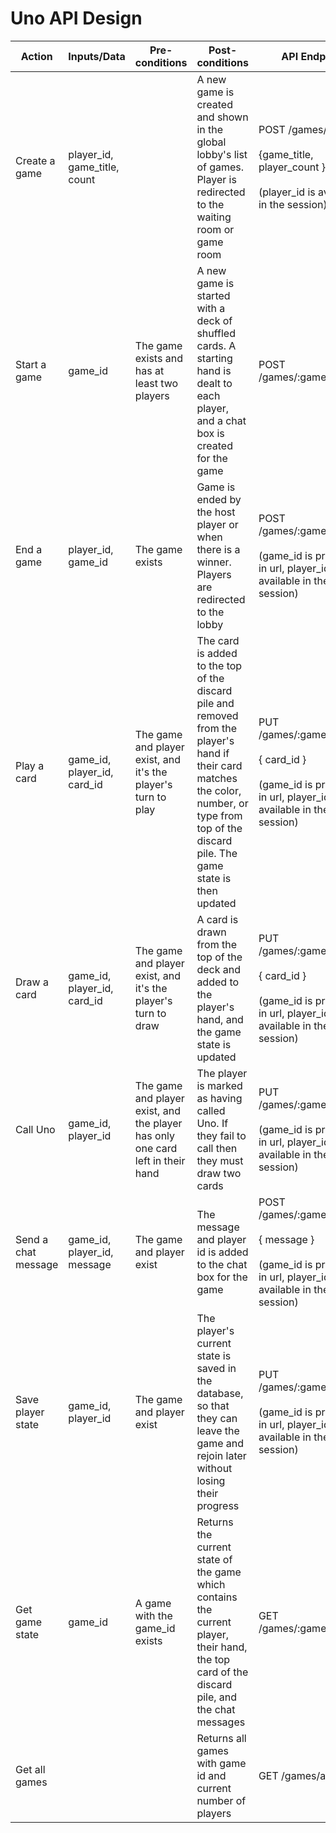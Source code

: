 # Uno API Design

| Action              | Inputs/Data                  | Pre-conditions                                                                 | Post-conditions                                                                                                                                                                                   | API Endpoint                                                                                                              |
| ------------------- | ---------------------------- | ------------------------------------------------------------------------------ | ------------------------------------------------------------------------------------------------------------------------------------------------------------------------------------------------- | ------------------------------------------------------------------------------------------------------------------------- |
| Create a game       | player_id, game_title, count |                                                                                | A new game is created and shown in the global lobby's list of games. Player is redirected to the waiting room or game room                                                                        | POST /games/create<br><br>{game_title, player_count }<br><br>(player_id is available in the session)                      |
| Start a game        | game_id                      | The game exists and has at least two players                                   | A new game is started with a deck of shuffled cards. A starting hand is dealt to each player, and a chat box is created for the game                                                              | POST /games/:game_id/start                                                                                                |
| End a game          | player_id, game_id           | The game exists                                                                | Game is ended by the host player or when there is a winner. Players are redirected to the lobby                                                                                                   | POST /games/:game_id/end <br><br>(game_id is provided in url, player_id is available in the session)                      |
| Play a card         | game_id, player_id, card_id  | The game and player exist, and it's the player's turn to play                  | The card is added to the top of the discard pile and removed from the player's hand if their card matches the color, number, or type from top of the discard pile. The game state is then updated | PUT /games/:game_id/play <br><br>{ card_id }<br><br>(game_id is provided in url, player_id is available in the session)   |
| Draw a card         | game_id, player_id, card_id  | The game and player exist, and it's the player's turn to draw                  | A card is drawn from the top of the deck and added to the player's hand, and the game state is updated                                                                                            | PUT /games/:game_id/draw <br><br> { card_id } <br><br>(game_id is provided in url, player_id is available in the session) |
| Call Uno            | game_id, player_id           | The game and player exist, and the player has only one card left in their hand | The player is marked as having called Uno. If they fail to call then they must draw two cards                                                                                                     | PUT /games/:game_id/uno <br><br>(game_id is provided in url, player_id is available in the session)                       |
| Send a chat message | game_id, player_id, message  | The game and player exist                                                      | The message and player id is added to the chat box for the game                                                                                                                                   | POST /games/:game_id/chat <br><br>{ message }<br><br>(game_id is provided in url, player_id is available in the session)  |
| Save player state   | game_id, player_id           | The game and player exist                                                      | The player's current state is saved in the database, so that they can leave the game and rejoin later without losing their progress                                                               | PUT /games/:game_id/state <br><br>(game_id is provided in url, player_id is available in the session)                     |
| Get game state      | game_id                      | A game with the game_id exists                                                 | Returns the current state of the game which contains the current player, their hand, the top card of the discard pile, and the chat messages                                                      | GET /games/:game_id/state                                                                                                 |
| Get all games       |                              |                                                                                | Returns all games with game id and current number of players                                                                                                                                      | GET /games/all_games                                                                                                      |

